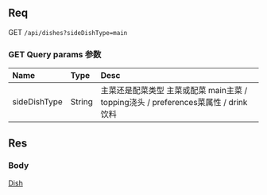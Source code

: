## Req

GET `/api/dishes?sideDishType=main`

### GET Query params 参数


| Name             | Type     | Desc                              |
|:-----------------|:---------|:----------------------------------|
| sideDishType     | String   | 主菜还是配菜类型  主菜或配菜  main主菜 / topping浇头 / preferences菜属性 / drink饮料                   |






## Res
### Body




[Dish](../Dish)
